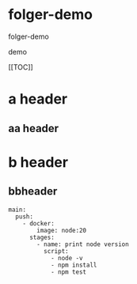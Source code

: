 # folger-demo
folger-demo

demo

[[TOC]]

<TOC />

# a header

## aa header

# b header

## bbheader


```yaml{4}
main:
  push:
    - docker:
        image: node:20
      stages:
        - name: print node version
          script:
            - node -v
            - npm install
            - npm test
```

